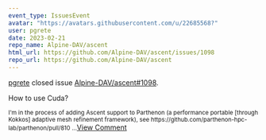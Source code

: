 ```yaml
---
event_type: IssuesEvent
avatar: "https://avatars.githubusercontent.com/u/22685568?"
user: pgrete
date: 2023-02-21
repo_name: Alpine-DAV/ascent
html_url: https://github.com/Alpine-DAV/ascent/issues/1098
repo_url: https://github.com/Alpine-DAV/ascent
---
```


<a href='https://github.com/pgrete' target='_blank'>pgrete</a> closed issue <a href='https://github.com/Alpine-DAV/ascent/issues/1098' target='_blank'>Alpine-DAV/ascent#1098</a>.

<p>How to use Cuda?</p><small>I'm in the process of adding Ascent support to Parthenon (a performance portable [through Kokkos] adaptive mesh refinement framework), see https://github.com/parthenon-hpc-lab/parthenon/pull/810...</small><a href='https://github.com/Alpine-DAV/ascent/issues/1098' target='_blank'>View Comment</a>